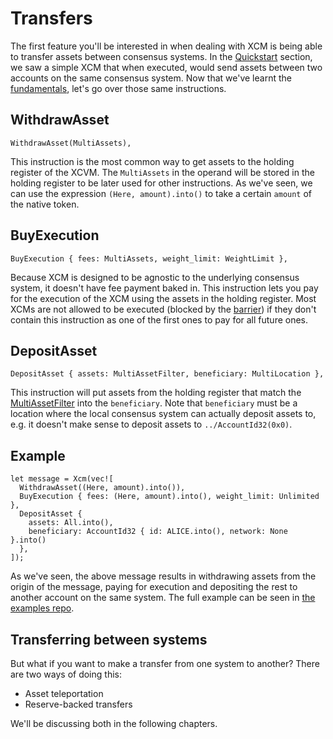 # Transfers

The first feature you'll be interested in when dealing with XCM is being able to transfer assets between consensus systems.
In the [Quickstart](../../overview/README.md) section, we saw a simple XCM that when executed, would send assets between two accounts on the same consensus system.
Now that we've learnt the [fundamentals](../../fundamentals/README.md), let's go over those same instructions.

## WithdrawAsset

```rust,noplayground
WithdrawAsset(MultiAssets),
```

This instruction is the most common way to get assets to the holding register of the XCVM.
The `MultiAssets` in the operand will be stored in the holding register to be later used for other instructions.
As we've seen, we can use the expression `(Here, amount).into()` to take a certain `amount` of the native token.

## BuyExecution

```rust,noplayground
BuyExecution { fees: MultiAssets, weight_limit: WeightLimit },
```

Because XCM is designed to be agnostic to the underlying consensus system, it doesn't have fee payment baked in.
This instruction lets you pay for the execution of the XCM using the assets in the holding register.
Most XCMs are not allowed to be executed (blocked by the [barrier](TODO:link)) if they don't contain this instruction as one of the first ones to pay for all future ones.

## DepositAsset

```rust,noplayground
DepositAsset { assets: MultiAssetFilter, beneficiary: MultiLocation },
```

This instruction will put assets from the holding register that match the [MultiAssetFilter](../../fundamentals/multiasset.md) into the `beneficiary`.
Note that `beneficiary` must be a location where the local consensus system can actually deposit assets to, e.g. it doesn't make sense to deposit assets to `../AccountId32(0x0)`.

## Example

```rust,noplayground
let message = Xcm(vec![
  WithdrawAsset((Here, amount).into()),
  BuyExecution { fees: (Here, amount).into(), weight_limit: Unlimited },
  DepositAsset { 
    assets: All.into(),
    beneficiary: AccountId32 { id: ALICE.into(), network: None }.into()
  },
]);
```

As we've seen, the above message results in withdrawing assets from the origin of the message, paying for execution and depositing the rest to another account on the same system.
The full example can be seen in [the examples repo](TODO:add_link).

## Transferring between systems

But what if you want to make a transfer from one system to another?
There are two ways of doing this:
- Asset teleportation
- Reserve-backed transfers

We'll be discussing both in the following chapters.
